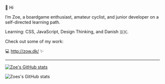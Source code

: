 👋 Hi

I’m Zoe, a boardgame enthusiast, amateur cyclist, and junior developer on a self-directed learning path. 

Learning: CSS, JavaScript, Design Thinking, and Danish 🇩🇰.

Check out some of my work: 

💻 http://zow.dk/ ✨

_________________________________________

[![Zoe's GitHub stats](https://github-readme-stats.vercel.app/api?username=zowdk)](https://github.com/zowdk/github-readme-stats)

![Zoes's GitHub stats](https://github-readme-stats.vercel.app/api?username=zowdk&theme=jolly_icons=true)
